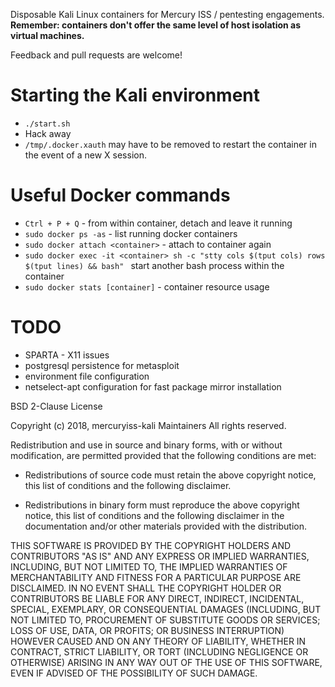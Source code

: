Disposable Kali Linux containers for Mercury ISS / pentesting engagements.
**Remember: containers don't offer the same level of host isolation as virtual machines.**

Feedback and pull requests are welcome!

# Starting the Kali environment
  - `./start.sh`
  - Hack away
  - `/tmp/.docker.xauth` may have to be removed to restart the container in the event of a new X session.
 
# Useful Docker commands
  - `Ctrl + P + Q` - from within container, detach and leave it running
  - `sudo docker ps -as` - list running docker containers
  - `sudo docker attach <container>` - attach to container again
  - `sudo docker exec -it <container> sh -c "stty cols $(tput cols) rows $(tput lines) && bash" ` 
     start another bash process within the container
  - `sudo docker stats [container]` - container resource usage

# TODO
  - SPARTA - X11 issues
  - postgresql persistence for metasploit 
  - environment file configuration
  - netselect-apt configuration for fast package mirror installation

BSD 2-Clause License

Copyright (c) 2018, mercuryiss-kali Maintainers
All rights reserved.

Redistribution and use in source and binary forms, with or without
modification, are permitted provided that the following conditions are met:

* Redistributions of source code must retain the above copyright notice, this
  list of conditions and the following disclaimer.

* Redistributions in binary form must reproduce the above copyright notice,
  this list of conditions and the following disclaimer in the documentation
  and/or other materials provided with the distribution.

THIS SOFTWARE IS PROVIDED BY THE COPYRIGHT HOLDERS AND CONTRIBUTORS "AS IS"
AND ANY EXPRESS OR IMPLIED WARRANTIES, INCLUDING, BUT NOT LIMITED TO, THE
IMPLIED WARRANTIES OF MERCHANTABILITY AND FITNESS FOR A PARTICULAR PURPOSE ARE
DISCLAIMED. IN NO EVENT SHALL THE COPYRIGHT HOLDER OR CONTRIBUTORS BE LIABLE
FOR ANY DIRECT, INDIRECT, INCIDENTAL, SPECIAL, EXEMPLARY, OR CONSEQUENTIAL
DAMAGES (INCLUDING, BUT NOT LIMITED TO, PROCUREMENT OF SUBSTITUTE GOODS OR
SERVICES; LOSS OF USE, DATA, OR PROFITS; OR BUSINESS INTERRUPTION) HOWEVER
CAUSED AND ON ANY THEORY OF LIABILITY, WHETHER IN CONTRACT, STRICT LIABILITY,
OR TORT (INCLUDING NEGLIGENCE OR OTHERWISE) ARISING IN ANY WAY OUT OF THE USE
OF THIS SOFTWARE, EVEN IF ADVISED OF THE POSSIBILITY OF SUCH DAMAGE.

